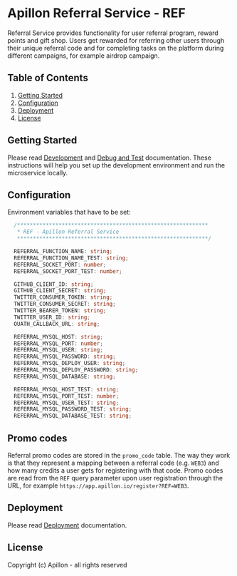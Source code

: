 # Apillon Referral Service - REF

Referral Service provides functionality for user referral program, reward points and gift shop. Users get rewarded for referring other users through their unique referral code and for completing tasks on the platform during different campaigns, for example airdrop campaign.

## Table of Contents

1. [Getting Started](#getting-started)
2. [Configuration](#configuration)
3. [Deployment](#deployment)
4. [License](#license)

## Getting Started

Please read [Development](../../docs/development.md) and [Debug and Test](../../docs/debug-and-test.md) documentation. These instructions will help you set up the development environment and run the microservice locally.

## Configuration

Environment variables that have to be set:

```ts
  /************************************************************
   * REF - Apillon Referral Service
   ************************************************************/

  REFERRAL_FUNCTION_NAME: string;
  REFERRAL_FUNCTION_NAME_TEST: string;
  REFERRAL_SOCKET_PORT: number;
  REFERRAL_SOCKET_PORT_TEST: number;

  GITHUB_CLIENT_ID: string;
  GITHUB_CLIENT_SECRET: string;
  TWITTER_CONSUMER_TOKEN: string;
  TWITTER_CONSUMER_SECRET: string;
  TWITTER_BEARER_TOKEN: string;
  TWITTER_USER_ID: string;
  OUATH_CALLBACK_URL: string;

  REFERRAL_MYSQL_HOST: string;
  REFERRAL_MYSQL_PORT: number;
  REFERRAL_MYSQL_USER: string;
  REFERRAL_MYSQL_PASSWORD: string;
  REFERRAL_MYSQL_DEPLOY_USER: string;
  REFERRAL_MYSQL_DEPLOY_PASSWORD: string;
  REFERRAL_MYSQL_DATABASE: string;

  REFERRAL_MYSQL_HOST_TEST: string;
  REFERRAL_MYSQL_PORT_TEST: number;
  REFERRAL_MYSQL_USER_TEST: string;
  REFERRAL_MYSQL_PASSWORD_TEST: string;
  REFERRAL_MYSQL_DATABASE_TEST: string;

```

## Promo codes

Referral promo codes are stored in the `promo_code` table. The way they work is that they represent a mapping between a referral code (e.g. `WEB3`) and how many credits a user gets for registering with that code.
Promo codes are read from the `REF` query parameter upon user registration through the URL, for example `https://app.apillon.io/register?REF=WEB3`.

## Deployment

Please read [Deployment](../../docs/deployment.md) documentation.

## License

Copyright (c) Apillon - all rights reserved
